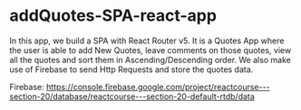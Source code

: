 # addQuotes-SPA-react-app
In this app, we build a SPA with React Router v5. It is a Quotes App where the user is able to add New Quotes, leave comments on those quotes, view all the quotes and sort them in Ascending/Descending order. We also make use of Firebase to send Http Requests and store the quotes data.


Firebase: https://console.firebase.google.com/project/reactcourse---section-20/database/reactcourse---section-20-default-rtdb/data
